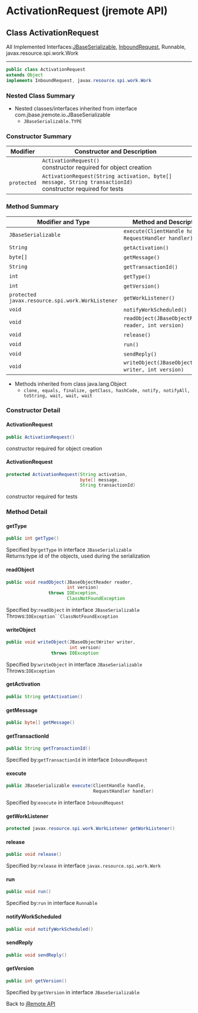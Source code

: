 # ActivationRequest (jremote API)

<PageHeader />

## Class ActivationRequest

All Implemented Interfaces:[JBaseSerializable](./../../../../io/jbaseserializable-(jremote-api) "interface in com.jbase.jremote.io"), [InboundRequest](./../inboundrequest-(jremote-api) "interface in com.jbase.jremote.jca.inflow.protocol"), Runnable, javax.resource.spi.work.Work
* * *

```java
public class ActivationRequest
extends Object
implements InboundRequest, javax.resource.spi.work.Work
```

### Nested Class Summary

- Nested classes/interfaces inherited from interface com.jbase.jremote.io.JBaseSerializable
  - `JBaseSerializable.TYPE`

### Constructor Summary

| Modifier | Constructor and Description |
| --- | --- |
| ` ` | `ActivationRequest()`<br>constructor required for object creation |
| `protected` | `ActivationRequest(String activation, byte[] message, String transactionId)`<br>constructor required for tests |

### Method Summary

| Modifier and Type | Method and Description |
| --- | --- |
| `JBaseSerializable` | `execute(ClientHandle handle, RequestHandler handler)`  |
| `String` | `getActivation()`  |
| `byte[]` | `getMessage()`  |
| `String` | `getTransactionId()`  |
| `int` | `getType()`  |
| `int` | `getVersion()`  |
| `protected javax.resource.spi.work.WorkListener` | `getWorkListener()`  |
| `void` | `notifyWorkScheduled()`  |
| `void` | `readObject(JBaseObjectReader reader, int version)`  |
| `void` | `release()`  |
| `void` | `run()`  |
| `void` | `sendReply()`  |
| `void` | `writeObject(JBaseObjectWriter writer, int version)`  |

- Methods inherited from class java.lang.Object
  - `clone, equals, finalize, getClass, hashCode, notify, notifyAll, toString, wait, wait, wait`

### Constructor Detail

#### ActivationRequest

```java
public ActivationRequest()
```

constructor required for object creation

#### ActivationRequest

```java
protected ActivationRequest(String activation,
                            byte[] message,
                            String transactionId)
```

constructor required for tests

### Method Detail

#### getType

```java
public int getType()
```

Specified by:`getType` in interface `JBaseSerializable`  
Returns:type id of the objects, used during the serialization

#### readObject

```java
public void readObject(JBaseObjectReader reader,
                       int version)
                throws IOException,
                       ClassNotFoundException
```

Specified by:`readObject` in interface `JBaseSerializable`  
Throws:`IOException``ClassNotFoundException`

#### writeObject

```java
public void writeObject(JBaseObjectWriter writer,
                        int version)
                 throws IOException
```

Specified by:`writeObject` in interface `JBaseSerializable`  
Throws:`IOException`

#### getActivation

```java
public String getActivation()
```

#### getMessage

```java
public byte[] getMessage()
```

#### getTransactionId

```java
public String getTransactionId()
```

Specified by:`getTransactionId` in interface `InboundRequest`

#### execute

```java
public JBaseSerializable execute(ClientHandle handle,
                                 RequestHandler handler)
```

Specified by:`execute` in interface `InboundRequest`

#### getWorkListener

```java
protected javax.resource.spi.work.WorkListener getWorkListener()
```

#### release

```java
public void release()
```

Specified by:`release` in interface `javax.resource.spi.work.Work`

#### run

```java
public void run()
```

Specified by:`run` in interface `Runnable`

#### notifyWorkScheduled

```java
public void notifyWorkScheduled()
```

#### sendReply

```java
public void sendReply()
```

#### getVersion

```java
public int getVersion()
```

Specified by:`getVersion` in interface `JBaseSerializable`  

Back to [jRemote API](./../../README.md)
  
<PageFooter />
